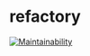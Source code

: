 # refactory
[![Maintainability](https://api.codeclimate.com/v1/badges/335bf1d5cab2efe20c0d/maintainability)](https://codeclimate.com/github/tusimegod123/refactory/maintainability)
